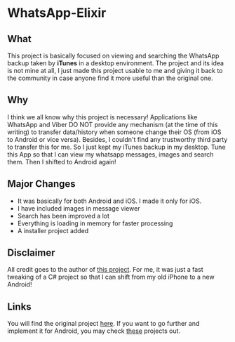 # WhatsApp-Elixir

## What
This project is basically focused on viewing and searching the WhatsApp backup taken by **iTunes** in a desktop environment. The project and its idea is not mine at all, I just made this project usable to me and giving it back to the community in case anyone find it more useful than the original one.

## Why
I think we all know why this project is necessary! Applications like WhatsApp and Viber DO NOT provide any mechanism (at the time of this writing) to transfer data/history when someone change their OS (from iOS to Android or vice versa). Besides, I couldn't find any trustworthy third party to transfer this for me. So I just kept my iTunes backup in my desktop. Tune this App so that I can view my whatsapp messages, images and search them. Then I shifted to Android again!

## Major Changes
* It was basically for both Android and iOS. I made it only for iOS.
* I have included images in message viewer
* Search has been improved a lot
* Everything is loading in memory for faster processing
* A installer project added

## Disclaimer
All credit goes to the author of [this project](https://github.com/impersoft/Securcube-Whatsapp-Viewer). For me, it was just a fast tweaking of a C# project so that I can shift from my old iPhone to a new Android!

## Links
You will find the original project [here](https://github.com/impersoft/Securcube-Whatsapp-Viewer).
If you want to go further and implement it for Android, you may check [these](https://github.com/EliteAndroidApps?tab=repositories) projects out.
